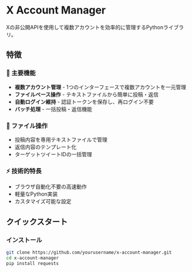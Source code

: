 # X Account Manager

Xの非公開APIを使用して複数アカウントを効率的に管理するPythonライブラリ。

## 特徴

### 🔧 主要機能
- **複数アカウント管理** - 1つのインターフェースで複数アカウントを一元管理
- **ファイルベース操作** - テキストファイルから簡単に投稿・返信
- **自動ログイン維持** - 認証トークンを保存し、再ログイン不要
- **バッチ処理** - 一括投稿・返信機能

### 📁 ファイル操作
- 投稿内容を専用テキストファイルで管理
- 返信内容のテンプレート化
- ターゲットツイートIDの一括管理

### ⚡ 技術的特長
- ブラウザ自動化不要の高速動作
- 軽量なPython実装
- カスタマイズ可能な設定

## クイックスタート

### インストール
```bash
git clone https://github.com/yourusername/x-account-manager.git
cd x-account-manager
pip install requests
